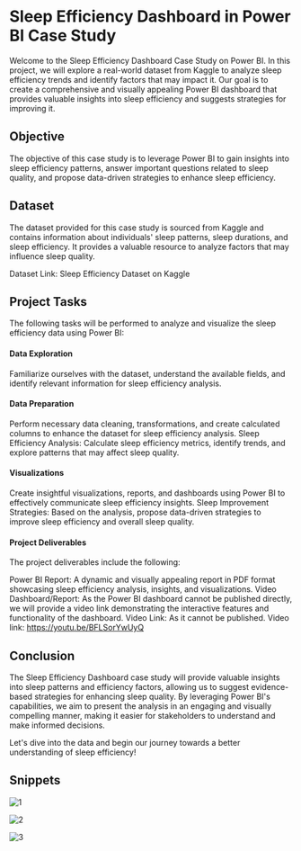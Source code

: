 # Sleep Efficiency Dashboard in Power BI Case Study
Welcome to the Sleep Efficiency Dashboard Case Study on Power BI. In this project, we will explore a real-world dataset from Kaggle to analyze sleep efficiency trends and identify factors that may impact it. Our goal is to create a comprehensive and visually appealing Power BI dashboard that provides valuable insights into sleep efficiency and suggests strategies for improving it.

## Objective
The objective of this case study is to leverage Power BI to gain insights into sleep efficiency patterns, answer important questions related to sleep quality, and propose data-driven strategies to enhance sleep efficiency.

## Dataset
The dataset provided for this case study is sourced from Kaggle and contains information about individuals' sleep patterns, sleep durations, and sleep efficiency. It provides a valuable resource to analyze factors that may influence sleep quality.

Dataset Link: Sleep Efficiency Dataset on Kaggle

## Project Tasks
The following tasks will be performed to analyze and visualize the sleep efficiency data using Power BI:

#### Data Exploration
Familiarize ourselves with the dataset, understand the available fields, and identify relevant information for sleep efficiency analysis.
#### Data Preparation
Perform necessary data cleaning, transformations, and create calculated columns to enhance the dataset for sleep efficiency analysis.
Sleep Efficiency Analysis: Calculate sleep efficiency metrics, identify trends, and explore patterns that may affect sleep quality.

#### Visualizations
Create insightful visualizations, reports, and dashboards using Power BI to effectively communicate sleep efficiency insights.
Sleep Improvement Strategies: Based on the analysis, propose data-driven strategies to improve sleep efficiency and overall sleep quality.

#### Project Deliverables
The project deliverables include the following:

Power BI Report: A dynamic and visually appealing report in PDF format showcasing sleep efficiency analysis, insights, and visualizations.
Video Dashboard/Report: As the Power BI dashboard cannot be published directly, we will provide a video link demonstrating the interactive features and functionality of the dashboard.
Video Link: As it cannot be published. Video link: https://youtu.be/BFLSorYwUyQ

## Conclusion
The Sleep Efficiency Dashboard case study will provide valuable insights into sleep patterns and efficiency factors, allowing us to suggest evidence-based strategies for enhancing sleep quality. By leveraging Power BI's capabilities, we aim to present the analysis in an engaging and visually compelling manner, making it easier for stakeholders to understand and make informed decisions.

Let's dive into the data and begin our journey towards a better understanding of sleep efficiency!

## Snippets 

![1](https://github.com/rishi71095/Sleep-Efficiency-Dashboard-in-Power-BI/assets/89761919/96109a57-abce-4048-a5af-336d88d25dd3)

![2](https://github.com/rishi71095/Sleep-Efficiency-Dashboard-in-Power-BI/assets/89761919/c826a42e-e76d-41dc-9347-6bf7d4d79d37)

![3](https://github.com/rishi71095/Sleep-Efficiency-Dashboard-in-Power-BI/assets/89761919/6e7b0ae5-a600-4f15-8426-d3348ac19a88)



